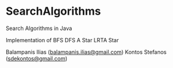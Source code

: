 # SearchAlgorithms
Search Algorithms in Java

Implementation of
  BFS
  DFS
  A Star
  LRTA Star
 
 Balampanis Ilias (balampanis.ilias@gmail.com)
 Kontos Stefanos  (sdekontos@gmail.com)
